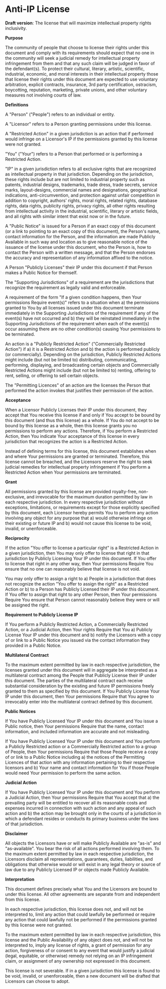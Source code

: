 # Anti-IP License
**Draft version**:  The license that will maximize intellectual property rights inclusivity.

**Purpose**

The community of people that choose to license their rights under this document and comply with its requirements should expect that no one in the community will seek a judicial remedy for intellectual property infringement from them and that any such claim will be judged in favor of the defendant(s).  To protect their cultural, literary, artistic, scientific, industrial, economic, and moral interests in their intellectual property those that license their rights under this document are expected to use voluntary arbitration, explicit contracts, insurance, 3rd party certification, ostracism, boycotting, reputation, marketing, private unions, and other voluntary measures not involving courts of law.

**Definitions**

A "Person" ("People") refers to an individual or entity.

A "Licensor" refers to a Person granting permissions under this license.

A "Restricted Action" in a given jurisdiction is an action that if performed would infringe on a Licensor's IP if the permissions granted by this license were not granted.

"You" ("Your") refers to a Person that performed or is performing a Restricted Action.

"IP" in a given jurisdiction refers to all exclusive rights that are recognized as intellectual property in that jurisdiction.  Depending on the jurisdiction, these rights include but are not limited to industrial property such as patents, industrial designs, trademarks, trade dress, trade secrets, service marks, layout-designs, commercial names and designations, geographical indications, anti-circumvention, and protection against unfair competition in addition to copyright, authors' rights, moral rights, related rights, database rights, data rights, publicity rights, privacy rights, all other rights resulting from intellectual activity in the industrial, scientific, literary or artistic fields, and all rights with similar intent that exist now or in the future.

A "Public Notice" is issued for a Person if an exact copy of this document (or a link to pointing to an exact copy of this document), the Person's name, contact information for the Person, and the information are made Publicly Available in such way and location as to give reasonable notice of the issuance of the license under this document, who the Person is, how to contact the Person with a written message, and that the Person endorses the accuracy and representation of any information affixed to the notice.

A Person "Publicly Licenses" their IP under this document if that Person makes a Public Notice for themself.

The "Supporting Jurisdictions" of a requirement are the jurisdictions that recognize the requirement as legally valid and enforceable.

A requirement of the form "If a given condition happens, then Your permissions Require event(s)" refers to a situation when a) the permissions granted to You by all licenses issued under this document terminate immediately in the Supporting Jurisdictions of the requirement if any of the event(s) have not occurred and b) they will be reinstated immediately in the Supporting Jurisdictions of the requirement when each of the event(s) occur assuming there are no other condition(s) causing Your permissions to be terminated.

An action is a "Publicly Restricted Action" ("Commercially Restricted Action") if a) it is a Restricted Action and b) the action is performed publicly (or commercially).  Depending on the jurisdiction, Publicly Restricted Actions might include (but not be limited to) distributing, communicating, performing, displaying, and broadcasting certain objects and Commercially Restricted Actions might include (but not be limited to) renting, offering to rent, selling, or offering to sell certain objects.

The "Permitting Licences" of an action are the licenses the Person that performed the action invokes that justifies their permission of the action.

**Acceptance**

When a Licensor Publicly Licenses their IP under this document, they accept that You receive this license if and only if You accept to be bound by this document (and thus this license) as a whole.  If You do not accept to be bound by this license as a whole, then this license grants you no permissions to perform any actions.  Therefore, if You perform a Restricted Action, then You indicate Your acceptance of this license in every jurisdiction that recognizes the action is a Restricted Action.

Instead of defining terms for this license, this document establishes when and where Your permissions are granted or terminated.  Therefore, this license cannot be breached, and the Licensors reserve the right to seek judicial remedies for intellectual property infringement if You perform a Restricted Action when Your permissions are terminated.

**Grant**

All permissions granted by this license are provided royalty-free, non-exclusive, and irrevocable for the maximum duration permitted by law in each respective jurisdiction.  In every respective jurisdiction without exceptions, limitations, or requirements except for those explicitly specified by this document, each Licensor hereby permits You to perform any action involving any object for any purpose that a) would otherwise infringe on their existing or future IP and b) would not cause this license to be void, invalid, or unenforceable.

**Reciprocity**

If the action "You offer to license a particular right" is a Restricted Action in a given jurisdiction, then You may only offer to license that right in that jurisdiction by Publicly Licensing Your IP under this document.  If You offer to license that right in any other way, then Your permissions Require You ensure that no one can reasonably believe that license is not void.

You may only offer to assign a right to a) People in a jurisdiction that does not recognize the action "You offer to assign the right" as a Restricted Action or b) to a Person has Publicly Licensed their IP under this document.  If You offer to assign that right to any other Person, then Your permissions Require You ensure that Person cannot reasonably believe they were or will be assigned the right.

**Requirement to Publicly License IP**

If You perform a Publicly Restricted Action, a Commercially Restricted Action, or a Judicial Action, then Your rights Require that You a) Publicly License Your IP under this document and b) notify the Licensors with a copy of or link to a Public Notice you issued via the contact information they provided in a Public Notice.

**Multilateral Contract**

To the maximum extent permitted by law in each respective jurisdiction, the licenses granted under this document will in aggregate be interpreted as a multilateral contract among the People that Publicly License their IP under this document.  The parties of the multilateral contract each receive substantial consideration by the existing and future IP permissions freely granted to them as specified by this document. If You Publicly License Your IP under this document, then Your permissions Require that You agree to irrevocably enter into the multilateral contract defined by this document.

**Public Notices**

If You have Publicly Licensed Your IP under this document and You issue a Public notice, then Your permissions Require that the name, contact information, and included information are accurate and not misleading.

If You have Publicly Licensed Your IP under this document and You perform a Publicly Restricted action or a Commercially Restricted action to a group of People, then Your permissions Require that those People receive a copy of or link to a Public Notice including a) the notices of the Permitting Licences of that action with any information pertaining to their respective licensors and b) Your name and contact information for You if those People would need Your permission to perform the same action.

**Judicial Action**

If You have Publicly Licensed Your IP under this document and You perform a Judicial Action, then Your permissions Require that You accept that a) the prevailing party will be entitled to recover all its reasonable costs and expenses incurred in connection with such action and any appeal of such action and b) the action may be brought only in the courts of a jurisdiction in which a defendant resides or conducts its primary business under the laws of that jurisdiction.

**Disclaimer**

All objects the Licensors have or will make Publicly Available are "as-is" and "as-available".  You bear the risk of all actions performed involving them.  To the maximum extent permitted by law in each respective jurisdiction, the Licensors disclaim all representations, guarantees, duties, liabilities, and obligations that otherwise would or will exist in any legal theory or source of law due to any Publicly Licensed IP or objects made Publicly Available.

**Interpretation**

This document defines precisely what You and the Licensors are bound to under this license.  All other agreements are separate from and independent from this license.

In each respective jurisdiction, this license does not, and will not be interpreted to, limit any action that could lawfully be performed or require any action that could lawfully not be performed if the permissions granted by this license were not granted.

To the maximum extent permitted by law in each respective jurisdiction, this license and the Public Availability of any object does not, and will not be interpreted to, imply any license of rights, a grant of permission for any action, forgiveness of or consent to any event that would justify a judicial (legal, equitable, or otherwise) remedy not relying on an IP infringement claim, or assignment of any ownership not expressed in this document.

This license is not severable.  If in a given jurisdiction this license is found to be void, invalid, or unenforceable, then a new document will be drafted that Licensors can choose to adopt.
